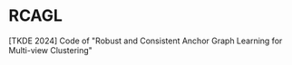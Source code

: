 # RCAGL
[TKDE 2024] Code of "Robust and Consistent Anchor Graph Learning for Multi-view Clustering"

